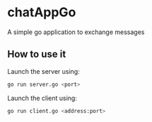 # chatAppGo

A simple go application to exchange messages

## How to use it

Launch the server using:

```bash
go run server.go <port>
```

Launch the client using:

```bash
go run client.go <address:port>
```
